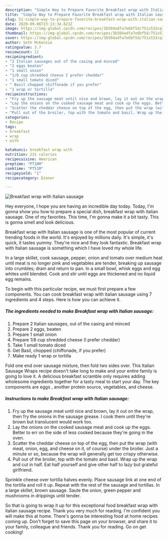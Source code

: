 ```yaml
---
description: "Simple Way to Prepare Favorite Breakfast wrap with Italian sausage"
title: "Simple Way to Prepare Favorite Breakfast wrap with Italian sausage"
slug: 51-simple-way-to-prepare-favorite-breakfast-wrap-with-italian-sausage
date: 2020-09-06T23:13:34.621Z
image: https://img-global.cpcdn.com/recipes/3b504adfa7e6bf5d/751x532cq70/breakfast-wrap-with-italian-sausage-recipe-main-photo.jpg
thumbnail: https://img-global.cpcdn.com/recipes/3b504adfa7e6bf5d/751x532cq70/breakfast-wrap-with-italian-sausage-recipe-main-photo.jpg
cover: https://img-global.cpcdn.com/recipes/3b504adfa7e6bf5d/751x532cq70/breakfast-wrap-with-italian-sausage-recipe-main-photo.jpg
author: Seth McKenzie
ratingvalue: 3.7
reviewcount: 11
recipeingredient:
- "2 Italian sausages out of the casing and minced"
- "2 eggs beaten"
- "1 small onion"
- "1/8 cup shredded cheese I prefer cheddar"
- "1 small tomato diced"
- " Basil chopped chiffonade if you prefer"
- "1 wrap or tortilla"
recipeinstructions:
- "Fry up the sausage meat until nice and brown, lay it out on the wrap, then fry the onions in the sausage grease. I cook them until they&#39;re brown but translucent would work too."
- "Lay the onions on the cooked sausage meat and cook up the eggs. Better to err on the side of less cooked because they&#39;re going in the oven."
- "Scatter the cheddar cheese on top of the egg, then put the wrap (with meat, onion, egg, and cheese on it, of course) under the broiler. Just a minute or so, because the wrap will generally get too crispy otherwise."
- "Pull out of the broiler, top with the tomato and basil. Wrap up the wrap and cut in half. Eat half yourself and give other half to lazy but grateful girlfriend."
categories:
- Recipe
tags:
- breakfast
- wrap
- with

katakunci: breakfast wrap with 
nutrition: 231 calories
recipecuisine: American
preptime: "PT10M"
cooktime: "PT51M"
recipeyield: "1"
recipecategory: Dinner

---
```



![Breakfast wrap with Italian sausage](https://img-global.cpcdn.com/recipes/3b504adfa7e6bf5d/751x532cq70/breakfast-wrap-with-italian-sausage-recipe-main-photo.jpg)

Hey everyone, I hope you are having an incredible day today. Today, I'm gonna show you how to prepare a special dish, breakfast wrap with italian sausage. One of my favorites. This time, I'm gonna make it a bit tasty. This is gonna smell and look delicious.

Breakfast wrap with Italian sausage is one of the most popular of current trending foods in the world. It's enjoyed by millions daily. It's simple, it's quick, it tastes yummy. They're nice and they look fantastic. Breakfast wrap with Italian sausage is something which I have loved my whole life.

In a large skillet, cook sausage, pepper, onion and tomato over medium heat until meat is no longer pink and vegetables are tender, breaking up sausage into crumbles; drain and return to pan. In a small bowl, whisk eggs and egg whites until blended. Cook and stir until eggs are thickened and no liquid egg remains.


To begin with this particular recipe, we must first prepare a few components. You can cook breakfast wrap with italian sausage using 7 ingredients and 4 steps. Here is how you can achieve it.

<!--inarticleads1-->

##### The ingredients needed to make Breakfast wrap with Italian sausage:

1. Prepare 2 Italian sausages, out of the casing and minced
1. Prepare 2 eggs, beaten
1. Prepare 1 small onion
1. Prepare 1/8 cup shredded cheese (I prefer cheddar)
1. Take 1 small tomato diced
1. Get  Basil, chopped (chiffonade, if you prefer)
1. Make ready 1 wrap or tortilla


Fold one end over sausage mixture, then fold two sides over. This Italian Sausage Wraps recipe doesn&#39;t take long to make and your entire family is going to love it. A delicious breakfast scramble only requires adding wholesome ingredients together for a tasty meal to start your day. The key components are eggs , another protein source, vegetables, and cheese. 

<!--inarticleads2-->

##### Instructions to make Breakfast wrap with Italian sausage:

1. Fry up the sausage meat until nice and brown, lay it out on the wrap, then fry the onions in the sausage grease. I cook them until they&#39;re brown but translucent would work too.
1. Lay the onions on the cooked sausage meat and cook up the eggs. Better to err on the side of less cooked because they&#39;re going in the oven.
1. Scatter the cheddar cheese on top of the egg, then put the wrap (with meat, onion, egg, and cheese on it, of course) under the broiler. Just a minute or so, because the wrap will generally get too crispy otherwise.
1. Pull out of the broiler, top with the tomato and basil. Wrap up the wrap and cut in half. Eat half yourself and give other half to lazy but grateful girlfriend.


Sprinkle cheese over tortilla halves evenly. Place sausage link at one end of the tortilla and roll it up. Repeat with the rest of the sausage and tortillas. In a large skillet, brown sausage. Saute the onion, green pepper and mushrooms in drippings until tender. 

So that is going to wrap it up for this exceptional food breakfast wrap with italian sausage recipe. Thank you very much for reading. I'm confident you will make this at home. There's gonna be interesting food at home recipes coming up. Don't forget to save this page on your browser, and share it to your family, colleague and friends. Thank you for reading. Go on get cooking!
